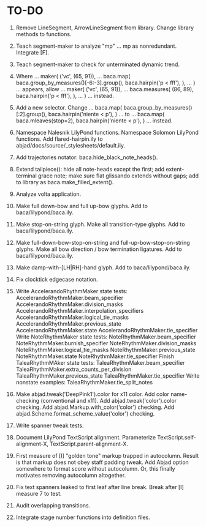 TO-DO
=====

1.  Remove LineSegment, ArrowLineSegment from library.
    Change library methods to functions.

2.  Teach segment-maker to analyze "mp" ... mp as nonredundant.
    Integrate [F].

3.  Teach segment-maker to check for unterminated dynamic trend.

4.  Where ...
        maker(
            ('vc', (65, 91)),
            ...
            baca.map(
                baca.group_by_measures()[-6:-3].group(),
                baca.hairpin('p < fff'),
                ),
            ...
            )
    ... appears, allow ...
        maker(
            ('vc', (65, 91)),
            ...
            baca.measures(
                (86, 89),
                baca.hairpin('p < fff'),
                ),
            ...
            )
    ... instead.

5.  Add a new selector.
    Change ...
        baca.map(
            baca.group_by_measures()[:2].group(),
            baca.hairpin('niente < p'),
            )
    ... to ...
        baca.map(
            baca.mleaves(stop=2),
            baca.hairpin('niente < p'),
            )
    ... instead.

6.  Namespace Nalesnik LilyPond functions.
    Namespace Solomon LilyPond functions.
    Add flared-hairpin.ily to abjad/docs/source/_stylesheets/default.ily.

7.  Add trajectories notator:
    baca.hide_black_note_heads().

8.  Extend tailpiece():
    hide all note-heads except the first;
    add extent-terminal grace note;
    make sure flat glissando extends without gaps;
    add to library as baca.make_filled_extent().

9.  Analyze volta application.

10. Make full down-bow and full up-bow glyphs.
    Add to baca/lilypond/baca.ily.

11. Make stop-on-string glyph.
    Make all transition-type glyphs.
    Add to baca/lilypond/baca.ily.

12. Make full-down-bow-stop-on-string and full-up-bow-stop-on-string glyphs.
    Make all bow direction / bow termination ligatures.
    Add to baca/lilypond/baca.ily.

13. Make damp-with-[LH|RH]-hand glyph.
    Add to baca/lilypond/baca.ily.

14. Fix clocktick edgecase notation.

15. Write AccelerandoRhythmMaker state tests:
        AccelerandoRhythmMaker.beam_specifier
        AccelerandoRhythmMaker.division_masks
        AccelerandoRhythmMaker.interpolation_specifiers
        AccelerandoRhythmMaker.logical_tie_masks
        AccelerandoRhythmMaker.previous_state
        AccelerandoRhythmMaker.state
        AccelerandoRhythmMaker.tie_specifier
    Write NoteRhythmMaker state tests:
        NoteRhythmMaker.beam_specifier
        NoteRhythmMaker.burnish_specifier
        NoteRhythmMaker.division_masks
        NoteRhythmMaker.logical_tie_masks
        NoteRhythmMaker.previous_state
        NoteRhythmMaker.state
        NoteRhythmMaker.tie_specifier
    Finish TaleaRhythmMAker state tests:
        TaleaRhythmMaker.beam_specifier
        TaleaRhythmMaker.extra_counts_per_division
        TaleaRhythmMaker.previous_state
        TaleaRhythmMaker.tie_specifier
    Write nonstate examples:
        TaleaRhythmMaker.tie_split_notes
        
16. Make abjad.tweak('DeepPink1').color for x11 color.
    Add color name-checking (conventional and x11).
    Add abjad.tweak('color').color checking.
    Add abjad.Markup.with_color('color') checking.
    Add abjad.Scheme.format_scheme_value('color') checking.

17. Write spanner tweak tests.

18. Document LilyPond TextScript alignment.
    Parameterize TextScript.self-alignment-X, TextScript.parent-alignment-X.

19. First measure of [I] "golden tone" markup trapped in autocolumn.
    Result is that markup does not obey staff padding tweak.
    Add Abjad option somewhere to format score without autocolumn.
    Or, this finally motivates removing autocolumn altogether.

20. Fix text spanners leaked to first leaf after line break.
    Break after [I] measure 7 to test.

21. Audit overlapping transitions.

22. Integrate stage number functions into definition files.
